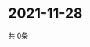 # 2021-11-28
  共 0条

  <!-- BEGIN -->
  <!-- 最后更新时间Sun Nov 28 2021 14:03:10 GMT+0000 (Coordinated Universal Time) -->
  
  <!-- END -->
  
  